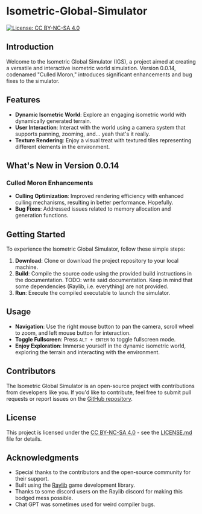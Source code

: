 # Isometric-Global-Simulator
[![License: CC BY-NC-SA 4.0](https://img.shields.io/badge/License-CC%20BY--NC--SA%204.0-lightgrey.svg)](https://creativecommons.org/licenses/by-nc-sa/4.0/)

## Introduction

Welcome to the Isometric Global Simulator (IGS), a project aimed at creating a versatile and interactive isometric world simulation. Version 0.0.14, codenamed "Culled Moron," introduces significant enhancements and bug fixes to the simulator.

## Features

- **Dynamic Isometric World**: Explore an engaging isometric world with dynamically generated terrain.
- **User Interaction**: Interact with the world using a camera system that supports panning, zooming, and... yeah that's it really.
- **Texture Rendering**: Enjoy a visual treat with textured tiles representing different elements in the environment.

## What's New in Version 0.0.14

### Culled Moron Enhancements

- **Culling Optimization**: Improved rendering efficiency with enhanced culling mechanisms, resulting in better performance. Hopefully.
- **Bug Fixes**: Addressed issues related to memory allocation and generation functions.

## Getting Started

To experience the Isometric Global Simulator, follow these simple steps:

1. **Download**: Clone or download the project repository to your local machine.
2. **Build**: Compile the source code using the provided build instructions in the documentation. TODO: write said documentation. Keep in mind that some dependencies (Raylib, i.e. everything) are not provided.
3. **Run**: Execute the compiled executable to launch the simulator.

## Usage

- **Navigation**: Use the right mouse button to pan the camera, scroll wheel to zoom, and left mouse button for interaction.
- **Toggle Fullscreen**: Press `ALT + ENTER` to toggle fullscreen mode.
- **Enjoy Exploration**: Immerse yourself in the dynamic isometric world, exploring the terrain and interacting with the environment.

## Contributors

The Isometric Global Simulator is an open-source project with contributions from developers like you. If you'd like to contribute, feel free to submit pull requests or report issues on the [GitHub repository](https://github.com/Goaty1208/Isometric-Global-Simulator/).

## License

This project is licensed under the [CC BY-NC-SA 4.0](LICENSE.md) - see the [LICENSE.md](LICENSE.md) file for details.

## Acknowledgments

- Special thanks to the contributors and the open-source community for their support.
- Built using the [Raylib](https://www.raylib.com/) game development library.
- Thanks to some discord users on the Raylib discord for making this bodged mess possible.
- Chat GPT was sometimes used for weird compiler bugs.